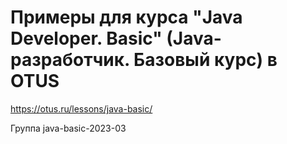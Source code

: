 # Примеры для курса "Java Developer. Basic" (Java-разработчик. Базовый курс) в OTUS

https://otus.ru/lessons/java-basic/

Группа java-basic-2023-03
